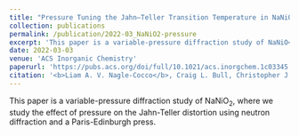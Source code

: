 ```yaml
---
title: "Pressure Tuning the Jahn–Teller Transition Temperature in NaNiO<sub>2</sub>"
collection: publications
permalink: /publication/2022-03_NaNiO2-pressure
excerpt: 'This paper is a variable-pressure diffraction study of NaNiO<sub>2</sub>.'
date: 2022-03-03
venue: 'ACS Inorganic Chemistry'
paperurl: 'https://pubs.acs.org/doi/full/10.1021/acs.inorgchem.1c03345'
citation: '<b>Liam A. V. Nagle-Cocco</b>, Craig L. Bull, Christopher J. Ridley, and Siân E. Dutton (2022). &quot;Pressure Tuning the Jahn–Teller Transition Temperature in NaNiO<sub>2</sub>.&quot; <i>ACS Inorganic Chemistry</i>. 1(3).'
---
```

This paper is a variable-pressure diffraction study of NaNiO<sub>2</sub>, where we study the effect of pressure on the Jahn-Teller distortion using neutron diffraction and a Paris-Edinburgh press.

